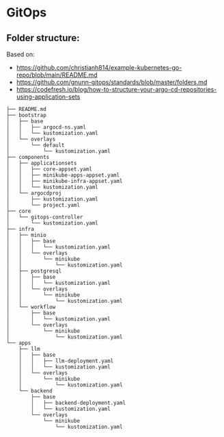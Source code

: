 # GitOps

## Folder structure:

Based on:
- https://github.com/christianh814/example-kubernetes-go-repo/blob/main/README.md
- https://github.com/gnunn-gitops/standards/blob/master/folders.md
- https://codefresh.io/blog/how-to-structure-your-argo-cd-repositories-using-application-sets


```
├── README.md
├── bootstrap
│   ├── base
│   │   ├── argocd-ns.yaml
│   │   └── kustomization.yaml
│   └── overlays
│       └── default
│           └── kustomization.yaml
├── components
│   ├── applicationsets
│   │   ├── core-appset.yaml
│   │   ├── minikube-apps-appset.yaml
│   │   ├── minikube-infra-appset.yaml
│   │   └── kustomization.yaml
│   └── argocdproj
│       ├── kustomization.yaml
│       └── project.yaml
├── core
│   └── gitops-controller
│       └── kustomization.yaml
├── infra
│   ├── minio
│   │   ├── base
│   │   │   └── kustomization.yaml
│   │   └── overlays
│   │       └── minikube
│   │           └── kustomization.yaml
│   ├── postgresql
│   │   ├── base
│   │   │   └── kustomization.yaml
│   │   └── overlays
│   │       └── minikube
│   │           └── kustomization.yaml
│   └── workflow
│       ├── base
│       │   └── kustomization.yaml
│       └── overlays
│           └── minikube
│               └── kustomization.yaml
└── apps
    ├── llm
    │   ├── base
    │   │   ├── llm-deployment.yaml
    │   │   └── kustomization.yaml
    │   └── overlays
    │       └── minikube
    │           └── kustomization.yaml
    └── backend
        ├── base
        │   ├── backend-deployment.yaml
        │   └── kustomization.yaml
        └── overlays
            └── minikube
                └── kustomization.yaml
```
